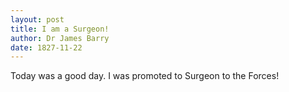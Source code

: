 ```yaml
---
layout: post
title: I am a Surgeon!
author: Dr James Barry
date: 1827-11-22
---
```


Today was a good day. I was promoted to Surgeon to the Forces!
